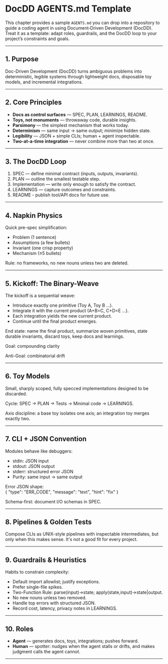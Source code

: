# DocDD AGENTS.md Template

This chapter provides a sample `AGENTS.md` you can drop into a repository to guide a coding agent in using Document‑Driven Development (DocDD). Treat it as a template: adapt roles, guardrails, and the DocDD loop to your project’s constraints and goals.

---

## 1. Purpose

Doc-Driven Development (DocDD) turns ambiguous problems into deterministic, legible systems through lightweight docs, disposable toy models, and incremental integrations.  


---

## 2. Core Principles

- **Docs as control surfaces** — SPEC, PLAN, LEARNINGS, README.  
- **Toys, not monuments** — throwaway code, durable insights.  
- **Parsimony** — the simplest mechanism that works today.  
- **Determinism** — same input → same output; minimize hidden state.  
- **Legibility** — JSON + simple CLIs; human + agent inspectable.  
- **Two-at-a-time integration** — never combine more than two at once.

---

## 3. The DocDD Loop

1. SPEC — define minimal contract (inputs, outputs, invariants). 
2. PLAN — outline the smallest testable step.  
3. Implementation — write only enough to satisfy the contract.  
4. LEARNINGS — capture outcomes and constraints.
5. README - publish tool/API docs for future use.


---

## 4. Napkin Physics

Quick pre-spec simplification:  

- Problem (1 sentence)  
- Assumptions (a few bullets)  
- Invariant (one crisp property)  
- Mechanism (≤5 bullets)

Rule: no frameworks, no new nouns unless two are deleted.  


---

## 5. Kickoff: The Binary-Weave

The kickoff is a sequential weave:  

- Introduce exactly one primitive (Toy A, Toy B …).  
- Integrate it with the current product (A+B=C, C+D=E …).  
- Each integration yields the new current product.  
- Continue until the final product emerges.  

End state: name the final product, summarize woven primitives, state durable invariants, discard toys, keep docs and learnings.  

Goal: compounding clarity

Anti-Goal: combinatorial drift


---

## 6. Toy Models

Small, sharply scoped, fully specced implementations designed to be discarded.  

Cycle: SPEC → PLAN → Tests → Minimal code → LEARNINGS.  

Axis discipline: a base toy isolates one axis; an integration toy merges exactly two.  


---

## 7. CLI + JSON Convention

Modules behave like debuggers:  

- stdin: JSON input  
- stdout: JSON output  
- stderr: structured error JSON  
- Purity: same input → same output  

Error JSON shape:  
    { "type": "ERR_CODE", "message": "text", "hint": "fix" }

Schema-first: document I/O schemas in SPEC.  


---

## 8. Pipelines & Golden Tests

Compose CLIs as UNIX-style pipelines with inspectable intermediates, but only when this makes sense. It's not a good fit for every project.


---

## 9. Guardrails & Heuristics

Habits to constrain complexity:  

- Default import allowlist; justify exceptions.  
- Prefer single-file spikes.  
- Two-Function Rule: parse(input)→state; apply(state,input)→state|output.  
- No new nouns unless two removed.  
- Handle top errors with structured JSON.  
- Record cost, latency, privacy notes in LEARNINGS.

---

## 10. Roles

- **Agent** — generates docs, toys, integrations; pushes forward.  
- **Human** — spotter: nudges when the agent stalls or drifts, and makes judgment calls the agent cannot.

---
